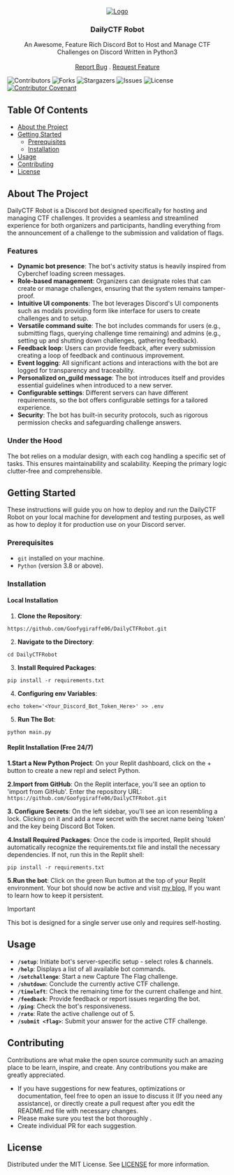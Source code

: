 <br/>
<p align="center">
  <a href="https://github.com/Goofygiraffe06/DailyCTFRobot">
    <img src="https://media.discordapp.net/attachments/921381395442569236/1164140668818554882/Goofygiraffe06.gif" alt="Logo">
  </a>

  <h3 align="center">DailyCTF Robot</h3>

  <p align="center">
    An Awesome, Feature Rich Discord Bot to Host and Manage CTF Challenges on Discord Written in Python3
    <br/>
    <br/>
    <a href="https://github.com/Goofygiraffe06/DailyCTFRobot/issues">Report Bug</a>
    .
    <a href="https://github.com/Goofygiraffe06/DailyCTFRobot/issues">Request Feature</a>
  </p>
</p>

![Contributors](https://img.shields.io/github/contributors/Goofygiraffe06/DailyCTFRobot?color=dark-green) ![Forks](https://img.shields.io/github/forks/Goofygiraffe06/DailyCTFRobot?style=social) ![Stargazers](https://img.shields.io/github/stars/Goofygiraffe06/DailyCTFRobot?style=social) ![Issues](https://img.shields.io/github/issues/Goofygiraffe06/DailyCTFRobot) ![License](https://img.shields.io/github/license/Goofygiraffe06/DailyCTFRobot) [![Contributor Covenant](https://img.shields.io/badge/Contributor%20Covenant-2.1-4baaaa.svg)](CODE_OF_CONDUCT.md) 

## Table Of Contents

* [About the Project](#about-the-project)
* [Getting Started](#getting-started)
  * [Prerequisites](#prerequisites)
  * [Installation](#installation)
* [Usage](#usage)
* [Contributing](#contributing)
* [License](#license)

## About The Project

DailyCTF Robot is a Discord bot designed specifically for hosting and managing CTF challenges. It provides a seamless and streamlined experience for both organizers and participants, handling everything from the announcement of a challenge to the submission and validation of flags.

### Features

- **Dynamic bot presence**: The bot's activity status is heavily inspired from Cyberchef loading screen messages.
- **Role-based management**: Organizers can designate roles that can create or manage challenges, ensuring that the system remains tamper-proof.
- **Intuitive UI components**: The bot leverages Discord's UI components such as modals providing form like interface for users to create challenges and to setup.
- **Versatile command suite**: The bot includes commands for users (e.g., submitting flags, querying challenge time remaining) and admins (e.g., setting up and shutting down challenges, gathering feedback).
- **Feedback loop**: Users can provide feedback, after every submission creating a loop of feedback and continuous improvement.
- **Event logging**: All significant actions and interactions with the bot are logged for transparency and traceability.
- **Personalized on_guild message**: The bot introduces itself and provides essential guidelines when introduced to a new server.
- **Configurable settings**: Different servers can have different requirements, so the bot offers configurable settings for a tailored experience.
- **Security**: The bot has built-in security protocols, such as rigorous permission checks and safeguarding challenge answers.

### Under the Hood

The bot relies on a modular design, with each cog handling a specific set of tasks. This ensures maintainability and scalability. Keeping the primary logic clutter-free and comprehensible.

## Getting Started

These instructions will guide you on how to deploy and run the DailyCTF Robot on your local machine for development and testing purposes, as well as how to deploy it for production use on your Discord server.

### Prerequisites

- `git` installed on your machine.
- `Python` (version 3.8 or above).

### Installation

#### Local Installation

1. **Clone the Repository**: 
```
https://github.com/Goofygiraffe06/DailyCTFRobot.git
```
2. **Navigate to the Directory**:
```
cd DailyCTFRobot
```
3. **Install Required Packages**:
```
pip install -r requirements.txt
```
4. **Configuring env Variables**:
```
echo token='<Your_Discord_Bot_Token_Here>' >> .env
```
5. **Run The Bot**:
```
python main.py
```
#### Replit Installation (Free 24/7)

**1.Start a New Python Project**: On your Replit dashboard, click on the + button to create a new repl and select Python.

**2.Import from GitHub**: On the Replit interface, you'll see an option to 'import from GitHub'. Enter the repository URL: `https://github.com/Goofygiraffe06/DailyCTFRobot.git`

**3. Configure Secrets**: On the left sidebar, you'll see an icon resembling a lock. Clicking on it and add a new secret with the secret name being 'token' and the key being Discord Bot Token.

**4.Install Required Packages**: Once the code is imported, Replit should automatically recognize the requirements.txt file and install the necessary dependencies. If not, run this in the Replit shell:
```
pip install -r requirements.txt
```

**5.Run the bot**: Click on the green Run button at the top of your Replit environment. Your bot should now be active and visit [my blog](https://goofygiraffe06.github.io/discord_bot), If you want to learn how to keep it persistent.


> [!IMPORTANT]
> This bot is designed for a single server use only and requires self-hosting. 

## Usage

- **`/setup`**: Initiate bot's server-specific setup - select roles & channels.
- **`/help`**: Displays a list of all available bot commands.
- **`/setchallenge`**: Start a new Capture The Flag challenge.
- **`/shutdown`**: Conclude the currently active CTF challenge.
- **`/timeleft`**: Check the remaining time for the current challenge and hint.
- **`/feedback`**: Provide feedback or report issues regarding the bot.
- **`/ping`**: Check the bot's responsiveness.
- **`/rate`**: Rate the active challenge out of 5.
- **`/submit <flag>`**: Submit your answer for the active CTF challenge.

## Contributing

Contributions are what make the open source community such an amazing place to be learn, inspire, and create. Any contributions you make are greatly appreciated.

- If you have suggestions for new features, optimizations or documentation, feel free to open an issue to discuss it (If you need any assistance), or directly create a pull request after you edit the README.md file with necessary changes.
- Please make sure you test the bot thoroughly .
- Create individual PR for each suggestion.

## License

Distributed under the MIT License. See [LICENSE](https://github.com/Goofygiraffe06/DailyCTFRobot/blob/main/LICENSE.md) for more information.
